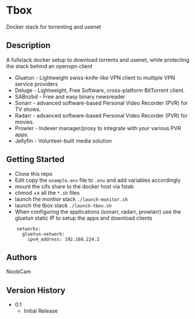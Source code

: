 # Tbox

Docker stack for torrenting and usenet

## Description

A fullstack docker setup to download torrents and usenet, while protecting the stack behind an openvpn client

* Gluetun - Lightweight swiss-knife-like VPN client to multiple VPN service providers
* Deluge -  Lightweight, Free Software, cross-platform BitTorrent client.
* SABnzbd - Free and easy binary newsreader
* Sonarr - advanced software-based Personal Video Recorder (PVR) for TV shows.
* Radarr - advanced software-based Personal Video Recorder (PVR) for movies.
* Prowler - Indexer manager/proxy to integrate with your various PVR apps.
* Jellyfin - Volunteer-built media solution

## Getting Started

* Clone this repo
* Edit copy the ```example.env``` file to ```.env``` and add variables accordingly
* mount the cifs share to the docker host via fstab
* chmod +x all the ```*.sh``` files
* launch the montior stack  ```./launch-monitor.sh```
* launch the tbox stack ```./launch-tbox.sh```
* When configuring the applications (sonarr, radarr, prowlarr) use the gluetun static IP to setup the apps and download clients
```
    networks:
      gluetun-network:
        ipv4_address: 192.168.224.2
```

## Authors

NoobCam

## Version History

* 0.1
    * Initial Release

